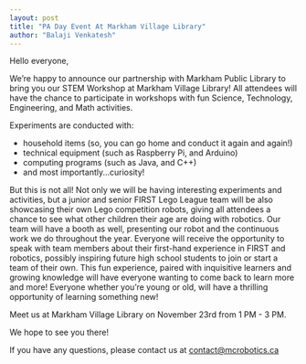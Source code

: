 ```yaml
---
layout: post
title: "PA Day Event At Markham Village Library"
author: "Balaji Venkatesh"
---
```


Hello everyone,

We’re happy to announce our partnership with Markham Public Library to bring you our STEM Workshop at Markham Village Library! All attendees will have the chance to participate in workshops with fun Science, Technology, Engineering, and Math activities.

Experiments are conducted with:

- household items (so, you can go home and conduct it again and again!) 
- technical equipment (such as Raspberry Pi, and Arduino)
- computing programs (such as Java, and C++)
- and most importantly...curiosity!

But this is not all! Not only we will be having interesting experiments and activities, but a junior and senior FIRST Lego League team will be also showcasing their own Lego competition robots, giving all attendees a chance to see what other children their age are doing with robotics. Our team will have a booth as well, presenting our robot and the continuous work we do throughout the year. Everyone will receive the opportunity to speak with team members about their first-hand experience in FIRST and robotics, possibly inspiring future high school students to join or start a team of their own. This fun experience, paired with inquisitive learners and growing knowledge will have everyone wanting to come back to learn more and more! Everyone whether you’re young or old, will have a thrilling opportunity of learning something new!

Meet us at Markham Village Library on November 23rd from 1 PM - 3 PM. 

We hope to see you there!

If you have any questions, please contact us at [contact@mcrobotics.ca](mailto:contact@mcrobotics.ca)